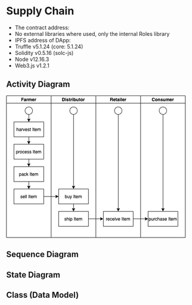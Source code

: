 # Supply Chain

- The contract address: 
- No external libraries where used, only the internal Roles library
- IPFS address of DApp: 
- Truffle v5.1.24 (core: 5.1.24)
- Solidity v0.5.16 (solc-js)
- Node v12.16.3
- Web3.js v1.2.1

## Activity Diagram

![Activity Diagram](https://github.com/kostja93/Supply-Chain/blob/master/doc/Supply-Chain-Activity.png)

## Sequence Diagram

## State Diagram

## Class (Data Model)
